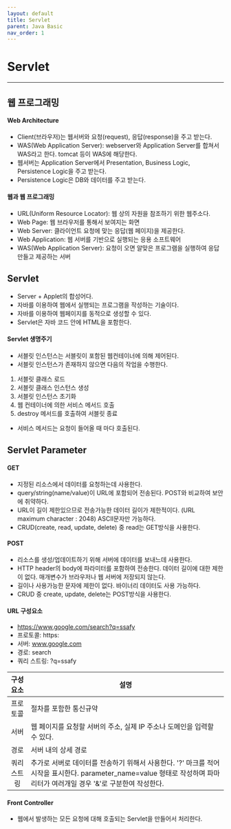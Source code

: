 ```yaml
---
layout: default
title: Servlet
parent: Java Basic
nav_order: 1
---
```


# Servlet

---

## 웹 프로그래밍

#### Web Architecture

- Client(브라우저)는 웹서버와 요청(request), 응답(response)을 주고 받는다.
- WAS(Web Application Server): webserver와 Application Server를 합쳐서 WAS라고 한다. tomcat 등이 WAS에 해당한다.
- 웹서버는 Application Server에서 Presentation, Business Logic, Persistence Logic을 주고 받는다.
- Persistence Logic은 DB와 데이터를 주고 받는다.

#### 웹과 웹 프로그래밍

- URL(Uniform Resource Locator): 웹 상의 자원을 참조하기 위한 웹주소다.
- Web Page: 웹 브라우저를 통해서 보여지는 화면
- Web Server: 클라이언트 요청에 맞는 응답(웹 페이지)을 제공한다.
- Web Application: 웹 서버를 기반으로 실행되는 응용 소프트웨어
- WAS(Web Application Server): 요청이 오면 알맞은 프로그램을 실행하여 응답 만들고 제공하는 서버

## Servlet

- Server + Applet의 합성어다.
- 자바를 이용하여 웹에서 실행되는 프로그램을 작성하는 기술이다.
- 자바를 이용하여 웹페이지를 동적으로 생성할 수 있다.
- Servlet은 자바 코드 안에 HTML을 포함한다.

#### Servlet 생명주기

- 서블릿 인스턴스는 서블릿이 포함된 웹컨테이너에 의해 제어된다.
- 서블릿 인스턴스가 존재하지 않으면 다음의 작업을 수행한다.

1. 서블릿 클래스 로드
2. 서블릿 클래스 인스턴스 생성
3. 서블릿 인스턴스 초기화
4. 웹 컨테이너에 의한 서비스 메서드 호출
5. destroy 메서드를 호출하여 서블릿 종료

- 서비스 메서드는 요청이 들어올 때 마다 호출된다.

## Servlet Parameter

#### GET

- 지정된 리소스에서 데이터를 요청하는데 사용한다.
- query/string(name/value)이 URL에 포함되어 전송된다. POST와 비교하여 보안에 취약하다.
- URL이 길이 제한있으므로 전송가능한 데이터 길이가 제한적이다. (URL maximum character : 2048) ASCII문자만 가능하다.
- CRUD(create, read, update, delete) 중 read는 GET방식을 사용한다.

#### POST

- 리소스를 생성/업데이트하기 위해 서버에 데이터를 보내느데 사용한다.
- HTTP header의 body에 파라미터를 포함하여 전송한다. 데이터 길이에 대한 제한이 없다. 매개변수가 브라우저나 웹 서버에 저장되지 않는다.
- 길이나 사용가능한 문자에 제한이 없다. 바이너리 데이터도 사용 가능하다.
- CRUD 중 create, update, delete는 POST방식을 사용한다.

#### URL 구성요소

- https://www.google.com/search?q=ssafy
- 프로토콜: https:
- 서버: www.google.com
- 경로: search
- 쿼리 스트링: ?q=ssafy

|  구성요소   | 설명                                                                                                                                                                     |
| :---------: | ------------------------------------------------------------------------------------------------------------------------------------------------------------------------ |
|  프로토콜   | 절차를 포함한 통신규약                                                                                                                                                   |
|    서버     | 웹 페이지를 요청할 서버의 주소, 실제 IP 주소나 도메인을 입력할 수 있다.                                                                                                  |
|    경로     | 서버 내의 상세 경로                                                                                                                                                      |
| 쿼리 스트링 | 추가로 서버로 데이터를 전송하기 위해서 사용한다. '?' 마크를 적어 시작을 표시한다. parameter_name=value 형태로 작성하며 파마리터가 여러개일 경우 '&'로 구분한여 작성한다. |

#### Front Controller

- 웹에서 발생하는 모든 요청에 대해 호출되는 Servlet을 만들어서 처리한다.
